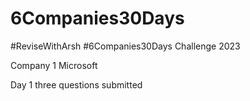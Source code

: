 # 6Companies30Days
#ReviseWithArsh #6Companies30Days Challenge 2023

Company 1 Microsoft 

Day 1 three questions submitted
